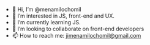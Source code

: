 - 👋 Hi, I’m @menamilochomil
- 👀 I’m interested in JS, front-end and UX.
- 🌱 I’m currently learning JS.
- 💞️ I’m looking to collaborate on front-end developers
- 📫 How to reach me: jimenamilochomil@gmail.com

<!---
menamilochomil/menamilochomil is a ✨ special ✨ repository because its `README.md` (this file) appears on your GitHub profile.
You can click the Preview link to take a look at your changes.
--->
